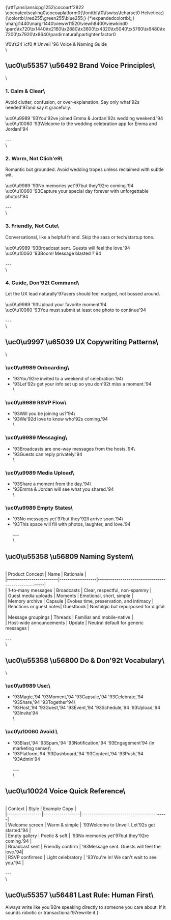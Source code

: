 {\rtf1\ansi\ansicpg1252\cocoartf2822
\cocoatextscaling0\cocoaplatform0{\fonttbl\f0\fswiss\fcharset0 Helvetica;}
{\colortbl;\red255\green255\blue255;}
{\*\expandedcolortbl;;}
\margl1440\margr1440\vieww11520\viewh8400\viewkind0
\pard\tx720\tx1440\tx2160\tx2880\tx3600\tx4320\tx5040\tx5760\tx6480\tx7200\tx7920\tx8640\pardirnatural\partightenfactor0

\f0\fs24 \cf0 # Unveil \'96 Voice & Naming Guide\
\
## \uc0\u55357 \u56492  Brand Voice Principles\
\
### 1. Calm & Clear\
Avoid clutter, confusion, or over-explanation. Say only what\'92s needed\'97and say it gracefully.\
\
\uc0\u9989  \'93You\'92ve joined Emma & Jordan\'92s wedding weekend.\'94  \
\uc0\u10060  \'93Welcome to the wedding celebration app for Emma and Jordan!\'94\
\
---\
\
### 2. Warm, Not Clich\'e9\
Romantic but grounded. Avoid wedding tropes unless reclaimed with subtle wit.\
\
\uc0\u9989  \'93No memories yet\'97but they\'92re coming.\'94  \
\uc0\u10060  \'93Capture your special day forever with unforgettable photos!\'94\
\
---\
\
### 3. Friendly, Not Cute\
Conversational, like a helpful friend. Skip the sass or tech/startup tone.\
\
\uc0\u9989  \'93Broadcast sent. Guests will feel the love.\'94  \
\uc0\u10060  \'93Boom! Message blasted ?\'94\
\
---\
\
### 4. Guide, Don\'92t Command\
Let the UX lead naturally\'97users should feel nudged, not bossed around.\
\
\uc0\u9989  \'93Upload your favorite moment\'94  \
\uc0\u10060  \'93You must submit at least one photo to continue\'94\
\
---\
\
## \uc0\u9997 \u65039  UX Copywriting Patterns\
\
### \uc0\u9989  Onboarding\
- \'93You\'92re invited to a weekend of celebration.\'94\
- \'93Let\'92s get your info set up so you don\'92t miss a moment.\'94\
\
### \uc0\u9989  RSVP Flow\
- \'93Will you be joining us?\'94\
- \'93We\'92d love to know who\'92s coming.\'94\
\
### \uc0\u9989  Messaging\
- \'93Broadcasts are one-way messages from the hosts.\'94\
- \'93Guests can reply privately.\'94\
\
### \uc0\u9989  Media Upload\
- \'93Share a moment from the day.\'94\
- \'93Emma & Jordan will see what you shared.\'94\
\
### \uc0\u9989  Empty States\
- \'93No messages yet\'97but they\'92ll arrive soon.\'94\
- \'93This space will fill with photos, laughter, and love.\'94\
\
---\
\
## \uc0\u55358 \u56809  Naming System\
\
| Product Concept         | Name            | Rationale                                          |\
|-------------------------|------------------|----------------------------------------------------|\
| 1-to-many messages      | Broadcasts       | Clear, respectful, non-spammy                      |\
| Guest media uploads     | Moments          | Emotional, short, simple                           |\
| Memory archive          | Capsule          | Evokes time, preservation, and intimacy            |\
| Reactions or guest notes| Guestbook        | Nostalgic but repurposed for digital               |\
| Message groupings       | Threads          | Familiar and mobile-native                         |\
| Host-wide announcements | Update           | Neutral default for generic messages               |\
\
---\
\
## \uc0\u55358 \u56800  Do & Don\'92t Vocabulary\
\
### \uc0\u9989  Use:\
- \'93Magic,\'94 \'93Moment,\'94 \'93Capsule,\'94 \'93Celebrate,\'94 \'93Share,\'94 \'93Together\'94\
- \'93Host,\'94 \'93Guest,\'94 \'93Event,\'94 \'93Schedule,\'94 \'93Upload,\'94 \'93Invite\'94\
\
### \uc0\u10060  Avoid:\
- \'93Blast,\'94 \'93Spam,\'94 \'93Notification,\'94 \'93Engagement\'94 (in marketing sense)\
- \'93Platform,\'94 \'93Dashboard,\'94 \'93Content,\'94 \'93Push,\'94 \'93Admin\'94\
\
---\
\
## \uc0\u10024  Voice Quick Reference\
\
| Context         | Style           | Example Copy                             |\
|-----------------|------------------|------------------------------------------|\
| Welcome screen  | Warm & simple     | \'93Welcome to Unveil. Let\'92s get started.\'94  |\
| Empty gallery   | Poetic & soft     | \'93No memories yet\'97but they\'92re coming.\'94    |\
| Broadcast sent  | Friendly confirm  | \'93Message sent. Guests will feel the love.\'94|\
| RSVP confirmed  | Light celebratory | \'93You're in! We can't wait to see you.\'94   |\
\
---\
\
## \uc0\u55357 \u56481  Last Rule: Human First\
Always write like you\'92re speaking directly to someone you care about. If it sounds robotic or transactional\'97rewrite it.}